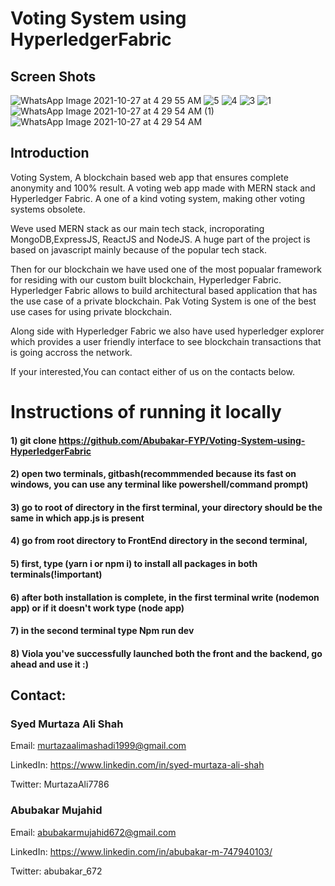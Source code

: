 # Voting System using HyperledgerFabric

## Screen Shots
![WhatsApp Image 2021-10-27 at 4 29 55 AM](https://user-images.githubusercontent.com/61330248/152697581-dd466e72-2768-44a4-adee-4b6957bb8a1c.jpeg)
![5](https://user-images.githubusercontent.com/61330248/152697583-cb2bf612-ade4-4b5a-9eeb-a6b73bd80461.PNG)
![4](https://user-images.githubusercontent.com/61330248/152697584-bdb7cb36-e66b-426d-947b-17a07caee104.PNG)
![3](https://user-images.githubusercontent.com/61330248/152697586-700de994-1968-4df8-972a-fb05e521bbc5.PNG)
![1](https://user-images.githubusercontent.com/61330248/152697589-3dbd71d2-abae-49a9-ada1-91397303c439.PNG)
![WhatsApp Image 2021-10-27 at 4 29 54 AM (1)](https://user-images.githubusercontent.com/61330248/152697591-67092344-fc55-458a-8b81-789437b73878.jpeg)
![WhatsApp Image 2021-10-27 at 4 29 54 AM](https://user-images.githubusercontent.com/61330248/152697592-534eb5f1-e156-4089-b243-429fdf1225bf.jpeg)


## Introduction
Voting System, A blockchain based web app that ensures complete anonymity and 100% result. A voting web app made with MERN stack and Hyperledger Fabric. A one of a kind voting system, making other voting systems obsolete. 

Weve used MERN stack as our main tech stack, incroporating MongoDB,ExpressJS, ReactJS and NodeJS. A huge part of the project is based on javascript mainly because of the popular tech stack.

Then for our blockchain we have used one of the most popualar framework for residing with our custom built blockchain, Hyperledger Fabric. Hyperledger Fabric allows to build architectural based application that has the use case of a private blockchain. Pak Voting System is one of the best use cases for using private blockchain. 

Along side with Hyperledger Fabric we also have used hyperledger explorer which provides a user friendly interface to see blockchain transactions that is going accross the network.

If your interested,You can contact either of us on the contacts below.

# Instructions of running it locally

#### 1) git clone https://github.com/Abubakar-FYP/Voting-System-using-HyperledgerFabric
#### 2) open two terminals, gitbash(recommmended because its fast on windows, you can use any terminal like powershell/command prompt)
#### 3) go to root of directory in the first terminal, your directory should be the same in which app.js is present
#### 4) go from root directory to FrontEnd directory in the second terminal, 
#### 5) first, type (yarn i or npm i) to install all packages in both terminals(!important)
#### 6) after both installation is complete, in the first terminal write (nodemon app) or if it doesn't work type (node app)
#### 7) in the second terminal type Npm run dev
#### 8) Viola you've successfully launched both the front and the backend, go ahead and use it :)

## Contact:

### Syed Murtaza Ali Shah

Email: murtazaalimashadi1999@gmail.com

LinkedIn: https://www.linkedin.com/in/syed-murtaza-ali-shah

Twitter: MurtazaAli7786

### Abubakar Mujahid

Email: abubakarmujahid672@gmail.com

LinkedIn: https://www.linkedin.com/in/abubakar-m-747940103/

Twitter: abubakar_672

